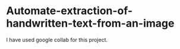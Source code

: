 # Automate-extraction-of-handwritten-text-from-an-image
I have used google collab for this project.
